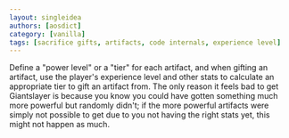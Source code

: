 ```yaml
---
layout: singleidea
authors: [aosdict]
category: [vanilla]
tags: [sacrifice gifts, artifacts, code internals, experience level]
---
```

Define a "power level" or a "tier" for each artifact, and when gifting an artifact, use the player's experience level and other stats to calculate an appropriate tier to gift an artifact from. The only reason it feels bad to get Giantslayer is because you know you could have gotten something much more powerful but randomly didn't; if the more powerful artifacts were simply not possible to get due to you not having the right stats yet, this might not happen as much.
